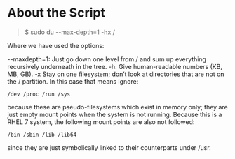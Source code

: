 # About the Script

> $ sudo du --max-depth=1 -hx /

Where we have used the options:

--maxdepth=1: Just go down one level from / and sum up everything recursively underneath in the tree.
-h: Give human-readable numbers (KB, MB, GB).
-x Stay on one filesystem; don’t look at directories that are not on the / partition. In this case that means ignore:

`/dev /proc /run /sys`

because these are pseudo-filesystems which exist in memory only; they are just empty mount points when the system
is not running. Because this is a RHEL 7 system, the following mount points are also not followed:

`/bin /sbin /lib /lib64`

since they are just symbolically linked to their counterparts under /usr.